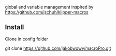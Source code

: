 global and variable management inspired by https://github.com/jschuh/klipper-macros

## Install

Clone in config folder

git clone https://github.com/jakobwowy/macroPro.git
